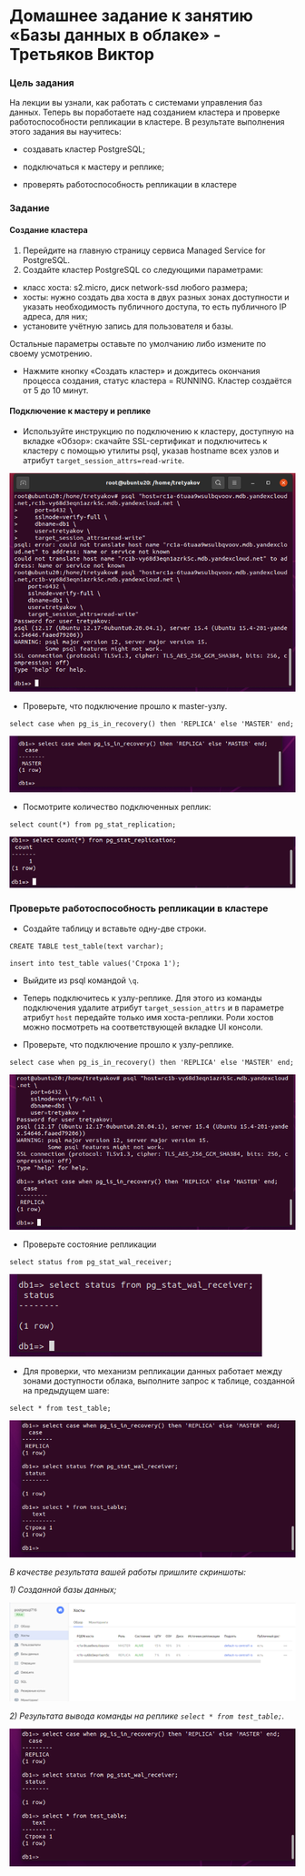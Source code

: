 # Домашнее задание к занятию «Базы данных в облаке» - Третьяков Виктор

### Цель задания

На лекции вы узнали, как работать с системами управления баз данных. Теперь вы поработаете над созданием кластера и проверке работоспособности репликации в кластере. В результате выполнения этого задания вы научитесь:

* создавать кластер PostgreSQL;

* подключаться к мастеру и реплике;

* проверять работоспособность репликации в кластере


### Задание


#### Создание кластера
1. Перейдите на главную страницу сервиса Managed Service for PostgreSQL.
1. Создайте кластер PostgreSQL со следующими параметрами:
- класс хоста: s2.micro, диск network-ssd любого размера;
- хосты: нужно создать два хоста в двух разных зонах доступности и указать необходимость публичного доступа, то есть публичного IP адреса, для них;
- установите учётную запись для пользователя и базы.

Остальные параметры оставьте по умолчанию либо измените по своему усмотрению.

* Нажмите кнопку «Создать кластер» и дождитесь окончания процесса создания, статус кластера = RUNNING. Кластер создаётся от 5 до 10 минут.

#### Подключение к мастеру и реплике 

* Используйте инструкцию по подключению к кластеру, доступную на вкладке «Обзор»: cкачайте SSL-сертификат и подключитесь к кластеру с помощью утилиты psql, указав hostname всех узлов и атрибут ```target_session_attrs=read-write```.

![1pic](/sbd/cloud_db/1pic.png)

* Проверьте, что подключение прошло к master-узлу.
```
select case when pg_is_in_recovery() then 'REPLICA' else 'MASTER' end;
```

![2pic](/sbd/cloud_db/2pic.png)

* Посмотрите количество подключенных реплик:
```
select count(*) from pg_stat_replication;
```

![3pic](/sbd/cloud_db/3pic.png)

### Проверьте работоспособность репликации в кластере

* Создайте таблицу и вставьте одну-две строки.
```
CREATE TABLE test_table(text varchar);
```
```
insert into test_table values('Строка 1');
```

* Выйдите из psql командой ```\q```.

* Теперь подключитесь к узлу-реплике. Для этого из команды подключения удалите атрибут ```target_session_attrs```  и в параметре атрибут ```host``` передайте только имя хоста-реплики. Роли хостов можно посмотреть на соответствующей вкладке UI консоли.

* Проверьте, что подключение прошло к узлу-реплике.
```
select case when pg_is_in_recovery() then 'REPLICA' else 'MASTER' end;
```

![4pic](/sbd/cloud_db/4pic.png)

* Проверьте состояние репликации
```
select status from pg_stat_wal_receiver;
```

![5pic](/sbd/cloud_db/5pic.png)

* Для проверки, что механизм репликации данных работает между зонами доступности облака, выполните запрос к таблице, созданной на предыдущем шаге:
```
select * from test_table;
```

![6pic](/sbd/cloud_db/6pic.png)

*В качестве результата вашей работы пришлите скриншоты:*

*1) Созданной базы данных;*

![7pic](/sbd/cloud_db/7pic.png)

*2) Результата вывода команды на реплике ```select * from test_table;```.*

![6pic](/sbd/cloud_db/6pic.png)